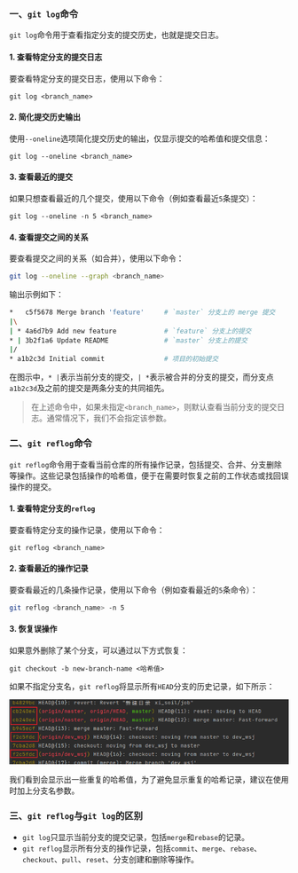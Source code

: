 ### 一、`git log`命令

`git log`命令用于查看指定分支的提交历史，也就是提交日志。

#### 1. 查看特定分支的提交日志

要查看特定分支的提交日志，使用以下命令：

```shell
git log <branch_name>
```

#### 2. 简化提交历史输出

使用`--oneline`选项简化提交历史的输出，仅显示提交的哈希值和提交信息：

```shell
git log --oneline <branch_name>
```

#### 3. 查看最近的提交

如果只想查看最近的几个提交，使用以下命令（例如查看最近`5`条提交）：

```shell
git log --oneline -n 5 <branch_name>
```

#### 4. 查看提交之间的关系

要查看提交之间的关系（如合并），使用以下命令：

```sh
git log --oneline --graph <branch_name>
```

输出示例如下：

```sh
*   c5f5678 Merge branch 'feature'     # `master` 分支上的 merge 提交
|\
| * 4a6d7b9 Add new feature            # `feature` 分支上的提交
* | 3b2f1a6 Update README              # `master` 分支上的提交
|/
* a1b2c3d Initial commit               # 项目的初始提交
```

在图示中，`* |`表示当前分支的提交，`| *`表示被合并的分支的提交，而分支点`a1b2c3d`及之前的提交是两条分支的共同祖先。

> 在上述命令中，如果未指定`<branch_name>`，则默认查看当前分支的提交日志。通常情况下，我们不会指定该参数。

### 二、`git reflog`命令

`git reflog`命令用于查看当前仓库的所有操作记录，包括提交、合并、分支删除等操作。这些记录包括操作的哈希值，便于在需要时恢复之前的工作状态或找回误操作的提交。

#### 1. 查看特定分支的`reflog`

要查看特定分支的操作记录，使用以下命令：

```shell
git reflog <branch_name>
```

#### 2. 查看最近的操作记录

要查看最近的几条操作记录，使用以下命令（例如查看最近的`5`条命令）：

```bash
git reflog <branch_name> -n 5
```

#### 3. 恢复误操作

如果意外删除了某个分支，可以通过以下方式恢复：

```shell
git checkout -b new-branch-name <哈希值>
```

如果不指定分支名，`git reflog`将显示所有`HEAD`分支的历史记录，如下所示：

<img src="image/image-20240603155656138.png" alt="image-20240603155656138" style="zoom:70%;" />

我们看到会显示出一些重复的哈希值，为了避免显示重复的哈希记录，建议在使用时加上分支名参数。

### 三、`git reflog`与`git log`的区别

- `git log`只显示当前分支的提交记录，包括`merge`和`rebase`的记录。
- `git reflog`显示所有分支的操作记录，包括`commit`、`merge`、`rebase`、`checkout`、`pull`、`reset`、分支创建和删除等操作。